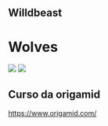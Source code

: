 ## Willdbeast
# Wolves


<div>
 <img src="img/tela.png"/>
  <img src="img/tela.png"/>
</div>


## Curso da origamid 
<a href="https://www.origamid.com/">https://www.origamid.com/</a>
